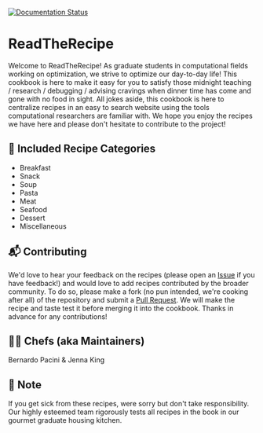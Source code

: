 [![Documentation Status](https://readthedocs.org/projects/readtherecipe/badge/?version=latest)](https://readtherecipe.readthedocs.io/en/latest/?badge=latest)

ReadTheRecipe
=============

Welcome to ReadTheRecipe!
As graduate students in computational fields working on optimization, we strive to optimize our day-to-day life!
This cookbook is here to make it easy for you to satisfy those midnight teaching / research / debugging / advising cravings when dinner time has come and gone with no food in sight.
All jokes aside, this cookbook is here to centralize recipes in an easy to search website using the tools computational researchers are familiar with.
We hope you enjoy the recipes we have here and please don't hesitate to contribute to the project!

:page_with_curl: Included Recipe Categories
-------------------------------------------

* Breakfast
* Snack
* Soup
* Pasta
* Meat
* Seafood
* Dessert
* Miscellaneous

:mailbox_with_mail: Contributing
--------------------------------

We'd love to hear your feedback on the recipes (please open an [Issue](https://github.com/bernardopacini/ReadTheRecipe/issues) if you have feedback!) and would love to add recipes contributed by the broader community.
To do so, please make a fork (no pun intended, we're cooking after all) of the repository and submit a [Pull Request](https://github.com/bernardopacini/ReadTheRecipe/pulls).
We will make the recipe and taste test it before merging it into the cookbook.
Thanks in advance for any contributions!

:cook: Chefs (aka Maintainers)
------------------------------

Bernardo Pacini & Jenna King


:mega: Note
-----------
If you get sick from these recipes, were sorry but don't take responsibility.
Our highly esteemed team rigorously tests all recipes in the book in our gourmet graduate housing kitchen.
